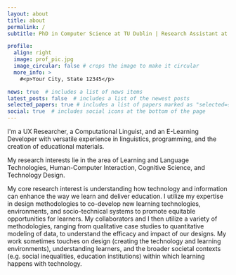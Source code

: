 ```yaml
---
layout: about
title: about
permalink: /
subtitle: PhD in Computer Science at TU Dublin | Research Assistant at Stanford Psychophysiology Lab | UX Researcher | Computational Linguist

profile:
  align: right
  image: prof_pic.jpg
  image_circular: false # crops the image to make it circular
  more_info: >
    #<p>Your City, State 12345</p>

news: true  # includes a list of news items
latest_posts: false  # includes a list of the newest posts
selected_papers: true # includes a list of papers marked as "selected={true}"
social: true  # includes social icons at the bottom of the page
---
```


I'm a UX Researcher, a Computational Linguist, and an E-Learning Developer with versatile experience in linguistics, programming, and the creation of educational materials. 

My research interests lie in the area of Learning and Language Technologies, Human-Computer Interaction, Cognitive Science, and Technology Design.

My core research interest is understanding how technology and information can enhance the way we learn and deliver education. I utilize my expertise in design methodologies to co-develop new learning technologies, environments, and socio-technical systems to promote equitable opportunities for learners. My collaborators and I then utilize a variety of methodologies, ranging from qualitative case studies to quantitative modeling of data, to understand the efficacy and impact of our designs. My work sometimes touches on design (creating the technology and learning environments), understanding learners, and the broader societal contexts (e.g. social inequalities, education institutions) within which learning happens with technology.
